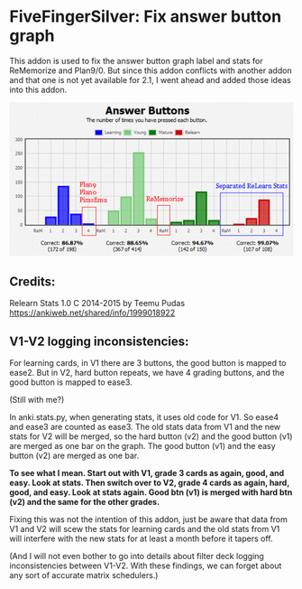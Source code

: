# FiveFingerSilver: Fix answer button graph


This addon is used to fix the answer button graph label and stats for ReMemorize and Plan9/0. But since this addon conflicts with another addon and that one is not yet available for 2.1, I went ahead and added those ideas into this addon.

<img src="https://github.com/lovac42/FiveFingerSilver/blob/master/screenshots/graphs.png?raw=true">

## Credits:
Relearn Stats 1.0 C 2014-2015 by Teemu Pudas https://ankiweb.net/shared/info/1999018922


## V1-V2 logging inconsistencies:

For learning cards, in V1 there are 3 buttons, the good button is mapped to ease2. But in V2, hard button repeats, we have 4 grading buttons, and the good button is mapped to ease3.

(Still with me?)

In anki.stats.py, when generating stats, it uses old code for V1. So ease4 and ease3 are counted as ease3. The old stats data from V1 and the new stats for V2 will be merged, so the hard button (v2) and the good button (v1) are merged as one bar on the graph. The good button (v1) and the easy button (v2) are merged as one bar.

<b>To see what I mean. Start out with V1, grade 3 cards as again, good, and easy. Look at stats. Then switch over to V2, grade 4 cards as again, hard, good, and easy. Look at stats again. Good btn (v1) is merged with hard btn (v2) and the same for the other grades.</b>

Fixing this was not the intention of this addon, just be aware that data from V1 and V2 will scew the stats for learning cards and the old stats from V1 will interfere with the new stats for at least a month before it tapers off.

(And I will not even bother to go into details about filter deck logging inconsistencies between V1-V2. With these findings, we can forget about any sort of accurate matrix schedulers.)



